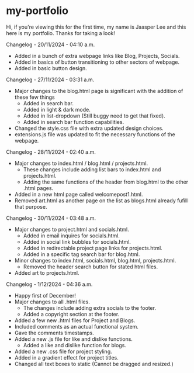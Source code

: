# my-portfolio
Hi, if you're viewing this for the first time, my name is Jaasper Lee and this here is my portfolio. Thanks for taking a look!

Changelog - 20/11/2024 - 04:10 a.m.
- Added in a bunch of extra webpage links like Blog, Projects, Socials.
- Added in basics of button transitioning to other sectors of webpage.
- Added in basic button design.

Changelog - 27/11/2024 - 03:31 a.m.
- Major changes to the blog.html page is significant with the addition of these few things
    - Added in search bar.
    - Added in light & dark mode.
    - Added in list-dropdown (Still buggy need to get that fixed).
    - Added in search bar function capabilities.
- Changed the style.css file with extra updated design choices.
- extensions.js file was updated to fit the necessary functions of the webpage.

Changelog - 28/11/2024 - 02:40 a.m.
- Major changes to index.html / blog.html / projects.html.
    - These changes include adding list bars to index.html and projects.html.
    - Adding the same functions of the header from blog.html to the other .html pages.
- Added in a new html page called welcomepost1.html.
- Removed art.html as another page on the list as blogs.html already fufill that purpose.

Changelog - 30/11/2024 - 03:48 a.m.
- Major changes to project.html and socials.html.
    - Added in email inquires for socials.html.
    - Added in social link bubbles for socials.html.
    - Added in redirectable project page links for projects.html.
    - Added in a specific tag search bar for blog.html.
- Minor changes to index.html, socials.html, blog.html, projects.html.
    - Removed the header search button for stated html files.
- Added art to projects.html.

Changelog - 1/12/2024 - 04:36 a.m.
- Happy first of December!
- Major changes to all .html files.
    - The changes include adding extra socials to the footer.
    - Added a copyright section at the footer.
- Added a few new .html files for Project and Blogs.
- Included comments as an actual functional system.
- Gave the comments timestamps.
- Added a new .js file for like and dislike functions.
    - Added a like and dislike function for blogs.
- Added a new .css file for project styling.
- Added in a gradient effect for project titles.
- Changed all text boxes to static (Cannot be dragged and resized.)
